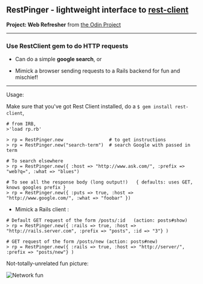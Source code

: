 ## RestPinger - lightweight interface to [rest-client](https://github.com/rest-client/rest-client)

**Project: Web Refresher** from [the Odin Project](http://www.theodinproject.com/ruby-on-rails/let-s-get-building)

---

### Use RestClient gem to do HTTP requests

- Can do a simple **google search**, or

- Mimick a browser sending requests to a Rails backend for fun and mischief!

---


Usage:

Make sure that you've got Rest Client installed, do a ```$ gem install rest-client```,


```
# from IRB, 
>'load rp.rb' 

> rp = RestPinger.new       		  # to get instructions
> rp = RestPinger.new("search-term")  # search Google with passed in term

# To search elsewhere
> rp = RestPinger.new({ :host => "http://www.ask.com/", :prefix => "web?q=", :what => "blues")

# To see all the response body (long output!)   { defaults: uses GET, knows googles prefix }
> rp = RestPinger.new({ :puts => true, :host => "http://www.google.com/", :what => "foobar" })
```

- Mimick a Rails client :

```
# Default GET request of the form /posts/:id   (action: posts#show)
> rp = RestPinger.new({ :rails => true, :host => "http://rails.server.com", :prefix => "posts", :id => "3"} )

# GET request of the form /posts/new (action: posts#new)
> rp = RestPinger.new({ :rails => true, :host => "http://server/", :prefix => "posts/new"} )

```

Not-totally-unrelated fun picture:

![Network fun](http://www.edgewave.com/img/diagram/6-4/StepTwo.gif "ping!")